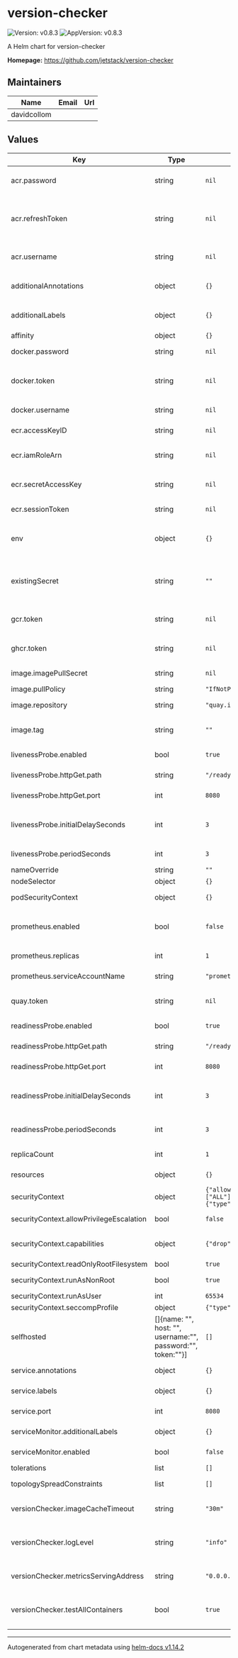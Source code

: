 # version-checker

![Version: v0.8.3](https://img.shields.io/badge/Version-v0.8.3-informational?style=flat-square) ![AppVersion: v0.8.3](https://img.shields.io/badge/AppVersion-v0.8.3-informational?style=flat-square)

A Helm chart for version-checker

**Homepage:** <https://github.com/jetstack/version-checker>

## Maintainers

| Name | Email | Url |
| ---- | ------ | --- |
| davidcollom |  |  |

## Values

| Key | Type | Default | Description |
|-----|------|---------|-------------|
| acr.password | string | `nil` | Password to authenticate with azure container registry |
| acr.refreshToken | string | `nil` | Refresh token to authenticate with azure container registry. Cannot be used with `acr.username` / `acr.password`. |
| acr.username | string | `nil` | Username to authenticate with azure container registry |
| additionalAnnotations | object | `{}` | Additional Annotations to apply to Service and Deployment/Pod Objects |
| additionalLabels | object | `{}` | Additional Labels to apply to Service and Deployment/Pod Objects |
| affinity | object | `{}` | Set affinity |
| docker.password | string | `nil` | Password to authenticate with docker registry |
| docker.token | string | `nil` | Token to authenticate with docker registry. Cannot be used with `docker.username` / `docker.password`. |
| docker.username | string | `nil` | Username to authenticate with docker registry |
| ecr.accessKeyID | string | `nil` | ECR access key ID for read access to private registries |
| ecr.iamRoleArn | string | `nil` | Provide AWS EKS Iam Role ARN following: [Specify A ServiceAccount Role](https://docs.aws.amazon.com/eks/latest/userguide/specify-service-account-role.html) |
| ecr.secretAccessKey | string | `nil` | ECR secret access key for read access to private registries |
| ecr.sessionToken | string | `nil` | ECR session token for read access to private registries |
| env | object | `{}` | Can be used to provide custom environment variables e.g. proxy settings |
| existingSecret | string | `""` | Provide an existing Secret within the cluster to use for authentication and configuration of version-checker |
| gcr.token | string | `nil` | Access token for read access to private GCR registries |
| ghcr.token | string | `nil` | Personal Access token for read access to GHCR releases |
| image.imagePullSecret | string | `nil` | Pull secrects - name of existing secret |
| image.pullPolicy | string | `"IfNotPresent"` | Set the Image Pull Policy |
| image.repository | string | `"quay.io/jetstack/version-checker"` | Repository of the container image |
| image.tag | string | `""` | Override the chart version. Defaults to `appVersion` of the helm chart. |
| livenessProbe.enabled | bool | `true` | Enable/Disable the setting of a livenessProbe |
| livenessProbe.httpGet.path | string | `"/readyz"` | Path to use for the livenessProbe |
| livenessProbe.httpGet.port | int | `8080` | Port to use for the livenessProbe |
| livenessProbe.initialDelaySeconds | int | `3` | Number of seconds after the container has started before liveness probes are initiated. |
| livenessProbe.periodSeconds | int | `3` | How often (in seconds) to perform the livenessProbe. |
| nameOverride | string | `""` | Override the Chart Name |
| nodeSelector | object | `{}` | Configure nodeSelector |
| podSecurityContext | object | `{}` | Set pod-level security context |
| prometheus.enabled | bool | `false` | Deploy a Prometheus-Operator Prometheus Object to collect version-checker metrics |
| prometheus.replicas | int | `1` | Number of Prometheus replicas to create |
| prometheus.serviceAccountName | string | `"prometheus"` | ServiceAccount for new Prometheus Object |
| quay.token | string | `nil` | Access token for read access to private Quay registries |
| readinessProbe.enabled | bool | `true` | Enable/Disable the setting of a readinessProbe |
| readinessProbe.httpGet.path | string | `"/readyz"` | Path to use for the readinessProbe |
| readinessProbe.httpGet.port | int | `8080` | Port to use for the readinessProbe |
| readinessProbe.initialDelaySeconds | int | `3` | Number of seconds after the container has started before readiness probes are initiated. |
| readinessProbe.periodSeconds | int | `3` | How often (in seconds) to perform the readinessProbe. |
| replicaCount | int | `1` | Replica Count for version-checker |
| resources | object | `{}` | Setup version-checkers resource requests/limits |
| securityContext | object | `{"allowPrivilegeEscalation":false,"capabilities":{"drop":["ALL"]},"readOnlyRootFilesystem":true,"runAsNonRoot":true,"runAsUser":65534,"seccompProfile":{"type":"RuntimeDefault"}}` | Set container-level security context |
| securityContext.allowPrivilegeEscalation | bool | `false` | Prevent the container from PrivilegeEscalation |
| securityContext.capabilities | object | `{"drop":["ALL"]}` | Ensure that we run with the capabilities we explicitly need to run |
| securityContext.readOnlyRootFilesystem | bool | `true` | Readonly Filesystem |
| securityContext.runAsNonRoot | bool | `true` | Ensure we don't run as root |
| securityContext.runAsUser | int | `65534` | Specify UID to run under |
| securityContext.seccompProfile | object | `{"type":"RuntimeDefault"}` | SeccomProfile to use |
| selfhosted | []{name: "", host: "", username:"", password:"", token:""}] | `[]` | Setup a number of SelfHosted Repositories and their credentials |
| service.annotations | object | `{}` | Additional annotations to add to the service |
| service.labels | object | `{}` | Additional labels to add to the service |
| service.port | int | `8080` | Port to expose within the service |
| serviceMonitor.additionalLabels | object | `{}` | Additional labels to add to the ServiceMonitor |
| serviceMonitor.enabled | bool | `false` | Disable/Enable ServiceMonitor Object |
| tolerations | list | `[]` | Configure tolerations |
| topologySpreadConstraints | list | `[]` | Set topologySpreadConstraints |
| versionChecker.imageCacheTimeout | string | `"30m"` | How long to hold on to image tags and their versions |
| versionChecker.logLevel | string | `"info"` | Configure version-checkers logging, valid options are: debug, info, warn, error, fatal, panic |
| versionChecker.metricsServingAddress | string | `"0.0.0.0:8080"` | Port/interface to which version-checker should bind too |
| versionChecker.testAllContainers | bool | `true` | Enable/Disable the requirement for an enable.version-checker.io annotation on pods. |

----------------------------------------------
Autogenerated from chart metadata using [helm-docs v1.14.2](https://github.com/norwoodj/helm-docs/releases/v1.14.2)
